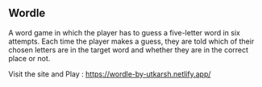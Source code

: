 ## Wordle

A word game in which the player has to guess a five-letter word in six attempts. Each time the player makes a guess, they are told which of their chosen letters are in the target word and whether they are in the correct place or not. 

Visit the site and Play : https://wordle-by-utkarsh.netlify.app/
